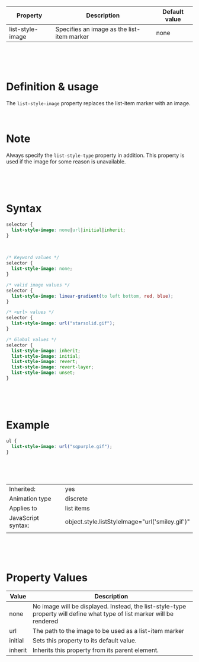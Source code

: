 | Property         | Description                                | Default value |
| ---------------- | ------------------------------------------ | ------------- |
| list-style-image | Specifies an image as the list-item marker | none          |

&nbsp;

&nbsp;

# Definition & usage

The `list-style-image` property replaces the list-item marker with an image.

&nbsp;

# Note

Always specify the `list-style-type` property in addition. This property is used if the image for some reason is unavailable.

&nbsp;

&nbsp;

# Syntax

```css
selector {
  list-style-image: none|url|initial|inherit;
}
```

&nbsp;

```css
/* Keyword values */
selector {
  list-style-image: none;
}

/* valid image values */
selector {
  list-style-image: linear-gradient(to left bottom, red, blue);
}

/* <url> values */
selector {
  list-style-image: url("starsolid.gif");
}

/* Global values */
selector {
  list-style-image: inherit;
  list-style-image: initial;
  list-style-image: revert;
  list-style-image: revert-layer;
  list-style-image: unset;
}
```

&nbsp;

&nbsp;

# Example

```css
ul {
  list-style-image: url("sqpurple.gif");
}
```

&nbsp;

&nbsp;

|                    |                                                 |
| ------------------ | ----------------------------------------------- |
| Inherited:         | yes                                             |
| Animation type     | discrete                                        |
| Applies to         | list items                                      |
| JavaScript syntax: | object.style.listStyleImage="url('smiley.gif')" |
|                    |                                                 |

&nbsp;

&nbsp;

# Property Values

| Value   | Description                                                                                                             |
| ------- | ----------------------------------------------------------------------------------------------------------------------- |
| none    | No image will be displayed. Instead, the list-style-type property will define what type of list marker will be rendered |
| url     | The path to the image to be used as a list-item marker                                                                  |
| initial | Sets this property to its default value.                                                                                |
| inherit | Inherits this property from its parent element.                                                                         |
